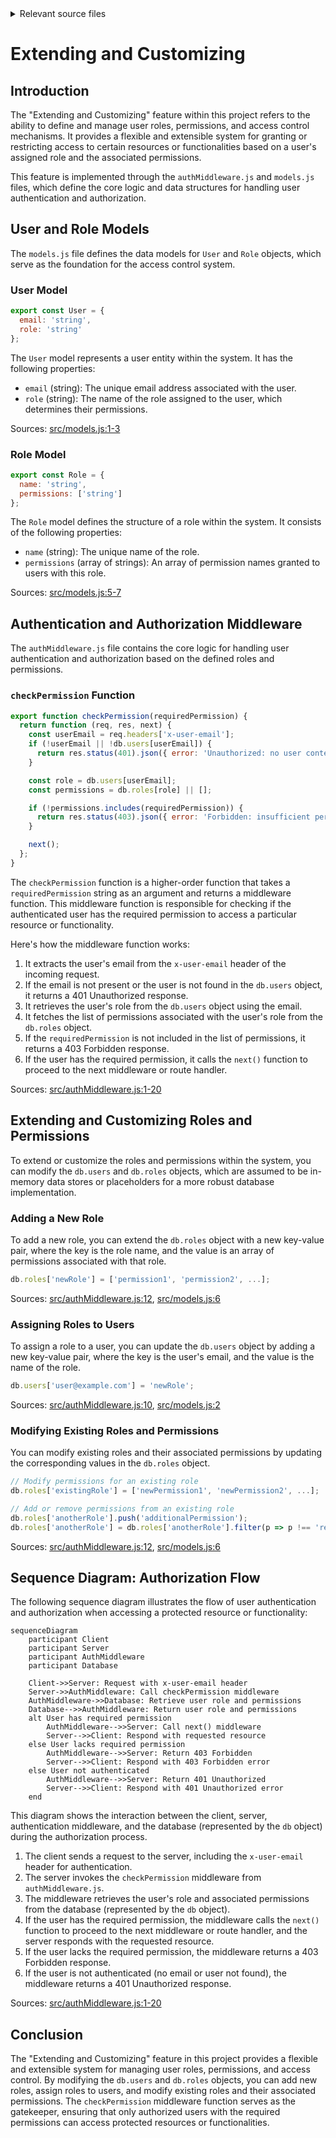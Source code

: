 <details>
<summary>Relevant source files</summary>

The following files were used as context for generating this wiki page:

- [src/authMiddleware.js](https://github.com/aanickode/access-control-service/blob/main/src/authMiddleware.js)
- [src/models.js](https://github.com/aanickode/access-control-service/blob/main/src/models.js)

</details>

# Extending and Customizing

## Introduction

The "Extending and Customizing" feature within this project refers to the ability to define and manage user roles, permissions, and access control mechanisms. It provides a flexible and extensible system for granting or restricting access to certain resources or functionalities based on a user's assigned role and the associated permissions.

This feature is implemented through the `authMiddleware.js` and `models.js` files, which define the core logic and data structures for handling user authentication and authorization.

## User and Role Models

The `models.js` file defines the data models for `User` and `Role` objects, which serve as the foundation for the access control system.

### User Model

```javascript
export const User = {
  email: 'string',
  role: 'string'
};
```

The `User` model represents a user entity within the system. It has the following properties:

- `email` (string): The unique email address associated with the user.
- `role` (string): The name of the role assigned to the user, which determines their permissions.

Sources: [src/models.js:1-3]()

### Role Model

```javascript
export const Role = {
  name: 'string',
  permissions: ['string']
};
```

The `Role` model defines the structure of a role within the system. It consists of the following properties:

- `name` (string): The unique name of the role.
- `permissions` (array of strings): An array of permission names granted to users with this role.

Sources: [src/models.js:5-7]()

## Authentication and Authorization Middleware

The `authMiddleware.js` file contains the core logic for handling user authentication and authorization based on the defined roles and permissions.

### `checkPermission` Function

```javascript
export function checkPermission(requiredPermission) {
  return function (req, res, next) {
    const userEmail = req.headers['x-user-email'];
    if (!userEmail || !db.users[userEmail]) {
      return res.status(401).json({ error: 'Unauthorized: no user context' });
    }

    const role = db.users[userEmail];
    const permissions = db.roles[role] || [];

    if (!permissions.includes(requiredPermission)) {
      return res.status(403).json({ error: 'Forbidden: insufficient permissions' });
    }

    next();
  };
}
```

The `checkPermission` function is a higher-order function that takes a `requiredPermission` string as an argument and returns a middleware function. This middleware function is responsible for checking if the authenticated user has the required permission to access a particular resource or functionality.

Here's how the middleware function works:

1. It extracts the user's email from the `x-user-email` header of the incoming request.
2. If the email is not present or the user is not found in the `db.users` object, it returns a 401 Unauthorized response.
3. It retrieves the user's role from the `db.users` object using the email.
4. It fetches the list of permissions associated with the user's role from the `db.roles` object.
5. If the `requiredPermission` is not included in the list of permissions, it returns a 403 Forbidden response.
6. If the user has the required permission, it calls the `next()` function to proceed to the next middleware or route handler.

Sources: [src/authMiddleware.js:1-20]()

## Extending and Customizing Roles and Permissions

To extend or customize the roles and permissions within the system, you can modify the `db.users` and `db.roles` objects, which are assumed to be in-memory data stores or placeholders for a more robust database implementation.

### Adding a New Role

To add a new role, you can extend the `db.roles` object with a new key-value pair, where the key is the role name, and the value is an array of permissions associated with that role.

```javascript
db.roles['newRole'] = ['permission1', 'permission2', ...];
```

Sources: [src/authMiddleware.js:12](), [src/models.js:6]()

### Assigning Roles to Users

To assign a role to a user, you can update the `db.users` object by adding a new key-value pair, where the key is the user's email, and the value is the name of the role.

```javascript
db.users['user@example.com'] = 'newRole';
```

Sources: [src/authMiddleware.js:10](), [src/models.js:2]()

### Modifying Existing Roles and Permissions

You can modify existing roles and their associated permissions by updating the corresponding values in the `db.roles` object.

```javascript
// Modify permissions for an existing role
db.roles['existingRole'] = ['newPermission1', 'newPermission2', ...];

// Add or remove permissions from an existing role
db.roles['anotherRole'].push('additionalPermission');
db.roles['anotherRole'] = db.roles['anotherRole'].filter(p => p !== 'removedPermission');
```

Sources: [src/authMiddleware.js:12](), [src/models.js:6]()

## Sequence Diagram: Authorization Flow

The following sequence diagram illustrates the flow of user authentication and authorization when accessing a protected resource or functionality:

```mermaid
sequenceDiagram
    participant Client
    participant Server
    participant AuthMiddleware
    participant Database

    Client->>Server: Request with x-user-email header
    Server->>AuthMiddleware: Call checkPermission middleware
    AuthMiddleware->>Database: Retrieve user role and permissions
    Database-->>AuthMiddleware: Return user role and permissions
    alt User has required permission
        AuthMiddleware-->>Server: Call next() middleware
        Server-->>Client: Respond with requested resource
    else User lacks required permission
        AuthMiddleware-->>Server: Return 403 Forbidden
        Server-->>Client: Respond with 403 Forbidden error
    else User not authenticated
        AuthMiddleware-->>Server: Return 401 Unauthorized
        Server-->>Client: Respond with 401 Unauthorized error
    end
```

This diagram shows the interaction between the client, server, authentication middleware, and the database (represented by the `db` object) during the authorization process.

1. The client sends a request to the server, including the `x-user-email` header for authentication.
2. The server invokes the `checkPermission` middleware from `authMiddleware.js`.
3. The middleware retrieves the user's role and associated permissions from the database (represented by the `db` object).
4. If the user has the required permission, the middleware calls the `next()` function to proceed to the next middleware or route handler, and the server responds with the requested resource.
5. If the user lacks the required permission, the middleware returns a 403 Forbidden response.
6. If the user is not authenticated (no email or user not found), the middleware returns a 401 Unauthorized response.

Sources: [src/authMiddleware.js:1-20]()

## Conclusion

The "Extending and Customizing" feature in this project provides a flexible and extensible system for managing user roles, permissions, and access control. By modifying the `db.users` and `db.roles` objects, you can add new roles, assign roles to users, and modify existing roles and their associated permissions. The `checkPermission` middleware function serves as the gatekeeper, ensuring that only authorized users with the required permissions can access protected resources or functionalities.